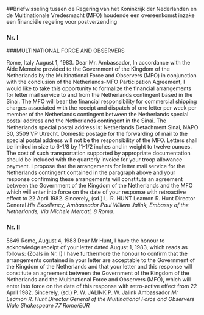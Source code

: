 <meta http-equiv='Content-Type' content='text/html; charset=utf-8' />

##Briefwisseling tussen de Regering van het Koninkrijk der Nederlanden en de Multinationale Vredesmacht (MFO) houdende een overeenkomst inzake een financiële regeling voor postverzending

### Nr.  I  

###MULTINATIONAL FORCE AND OBSERVERS

Rome, Italy August 1, 1983. Dear Mr. Ambassador, In accordance with the Aide Memoire provided to the Government of the Kingdom of the Netherlands by the Multinational Force and Observers (MFO) in conjunction with the conclusion of the Netherlands-MFO Participation Agreement, I would like to take this opportunity to formalize the financial arrangements for letter mail service to and from the Netherlands contingent based in the Sinai. The MFO will bear the financial responsibility for commercial shipping charges associated with the receipt and dispatch of one letter per week per member of the Netherlands contingent between the Netherlands special postal address and the Netherlands contingent in the Sinai. The Netherlands special postal address is: Netherlands Detachment Sinai, NAPO 30, 3509 VP Utrecht. Domestic postage for the forwarding of mail to the special postal address will not be the responsibility of the MFO. Letters shall be limited in size to 6-1/8 by 11-1/2 inches and in weight to twelve ounces. The cost of such transportation supported by appropriate documentation should be included with the quarterly invoice for your troop allowance payment. I propose that the arrangements for letter mail service for the Netherlands contingent contained in the paragraph above and your response confirming these arrangements will constitute an agreement between the Government of the Kingdom of the Netherlands and the MFO which will enter into force on the date of your response with retroactive effect to 22 April 1982. Sincerely, (sd.) L. R. HUNT Leamon R. Hunt Director General  *His Excellency,*   *Ambassador Paul Willem Jalink,*   *Embassy of the Netherlands,*   *Via Michele Mercati, 8*   *Roma.*    

### Nr.  II  

5649 Rome, August 4, 1983 Dear Mr Hunt, I have the honour to acknowledge receipt of your letter dated August 1, 1983, which reads as follows:  (Zoals in Nr. I)  I have furthermore the honour to confirm that the arrangements contained in your letter are acceptable to the Government of the Kingdom of the Netherlands and that your letter and this response will constitute an agreement between the Government of the Kingdom of the Netherlands and the Multinational Force and Observers (MFO), which will enter into force on the date of this response with retro-active effect from 22 April 1982. Sincerely, (sd.) P. W. JALINK P. W. Jalink Ambassador  *Mr Leamon R. Hunt*   *Director General of the*   *Multinational Force and Observers*   *Viale Shakespeare 77*   *Rome/EUR*    

